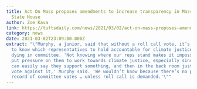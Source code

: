 ```yaml
---
title: Act On Mass proposes amendments to increase transparency in Massachusetts
  State House
author: Zoe Kava
link: https://tuftsdaily.com/news/2021/03/02/act-on-mass-proposes-amendments-to-increase-transparency-in-massachusetts-state-house/
category: news
date: 2021-03-02T23:09:00.000Z
extract: "\"Murphy, a junior, said that without a roll call vote, it’s difficult
  to know which representatives to hold accountable for climate justice bills
  dying in committee. 'Not knowing where our reps stand makes it impossible to
  put pressure on them to work towards climate justice, especially since they
  can easily say they support something, and then in the back room just go and
  vote against it,' Murphy said. 'We wouldn’t know because there’s no public
  record of committee votes … unless roll call is demanded.'\""
---
```

